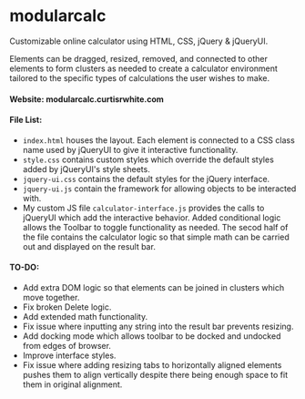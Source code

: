 # modularcalc
Customizable online calculator using HTML, CSS, jQuery &amp; jQueryUI.

Elements can be dragged, resized, removed, and connected to other elements to form clusters as needed to create a calculator environment tailored to the specific types of calculations the user wishes to make.

#### Website: modularcalc.curtisrwhite.com

#### File List:
- `index.html` houses the layout. Each element is connected to a CSS class name used by jQueryUI to give it interactive functionality.
- `style.css` contains custom styles which override the default styles added by jQueryUI's style sheets.
- `jquery-ui.css` contains the default styles for the jQuery interface.
- `jquery-ui.js` contain the framework for allowing objects to be interacted with. 
- My custom JS file `calculator-interface.js` provides the calls to jQueryUI which add the interactive behavior. Added conditional logic allows the Toolbar to toggle functionality as needed. The secod half of the file contains the calculator logic so that simple math can be carried out and displayed on the result bar.

#### TO-DO:
- Add extra DOM logic so that elements can be joined in clusters which move together.
- Fix broken Delete logic.
- Add extended math functionality.
- Fix issue where inputting any string into the result bar prevents resizing.
- Add docking mode which allows toolbar to be docked and undocked from edges of browser.
- Improve interface styles.
- Fix issue where adding resizing tabs to horizontally aligned elements pushes them to align vertically despite there being enough space to fit them in original alignment.
